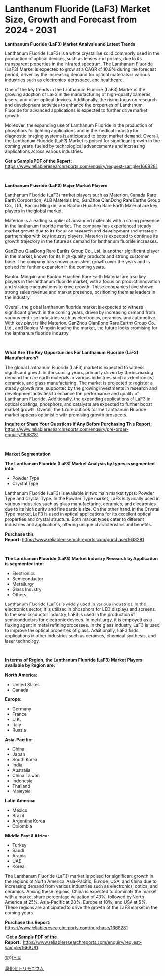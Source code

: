 <p><h1>Lanthanum Fluoride (LaF3) Market Size, Growth and Forecast from 2024 - 2031</h1></p><p><strong>Lanthanum Fluoride (LaF3) Market Analysis and Latest Trends</strong></p>
<p><p>Lanthanum Fluoride (LaF3) is a white crystalline solid commonly used in the production of optical devices, such as lenses and prisms, due to its transparent properties in the infrared spectrum. The Lanthanum Fluoride (LaF3) Market is expected to grow at a CAGR of 10.9% during the forecast period, driven by the increasing demand for optical materials in various industries such as electronics, aerospace, and healthcare.</p><p>One of the key trends in the Lanthanum Fluoride (LaF3) Market is the growing adoption of LaF3 in the manufacturing of high-quality cameras, lasers, and other optical devices. Additionally, the rising focus on research and development activities to enhance the properties of Lanthanum Fluoride for advanced applications is expected to further drive market growth.</p><p>Moreover, the expanding use of Lanthanum Fluoride in the production of phosphors for lighting applications and in the medical industry for diagnostic imaging systems is anticipated to boost market demand. Overall, the Lanthanum Fluoride (LaF3) Market is poised for significant growth in the coming years, fueled by technological advancements and increasing applications across various industries.</p></p>
<p><strong>Get a Sample PDF of the Report:&nbsp;</strong> <a href="https://www.reliableresearchreports.com/enquiry/request-sample/1668281">https://www.reliableresearchreports.com/enquiry/request-sample/1668281</a></p>
<p>&nbsp;</p>
<p><strong>Lanthanum Fluoride (LaF3) Major Market Players</strong></p>
<p><p>Lanthanum Fluoride (LaF3) market players such as Materion, Canada Rare Earth Corporation, ALB Materials Inc, GanZhou QianDong Rare Earths Group Co., Ltd., Baotou Mingxin, and Baotou Huachen Rare Earth Material are key players in the global market.</p><p>Materion is a leading supplier of advanced materials with a strong presence in the lanthanum fluoride market. The company has experienced steady market growth due to its focus on research and development and strategic partnerships with key industry players. Materion is expected to continue its growth trajectory in the future as demand for lanthanum fluoride increases.</p><p>GanZhou QianDong Rare Earths Group Co., Ltd. is another significant player in the market, known for its high-quality products and strong customer base. The company has shown consistent growth over the years and is poised for further expansion in the coming years.</p><p>Baotou Mingxin and Baotou Huachen Rare Earth Material are also key players in the lanthanum fluoride market, with a focus on product innovation and strategic acquisitions to drive growth. These companies have shown strong sales revenue and market presence, positioning them as leaders in the industry.</p><p>Overall, the global lanthanum fluoride market is expected to witness significant growth in the coming years, driven by increasing demand from various end-use industries such as electronics, ceramics, and automotive. With key players like Materion, GanZhou QianDong Rare Earths Group Co., Ltd., and Baotou Mingxin leading the market, the future looks promising for the lanthanum fluoride industry.</p></p>
<p>&nbsp;</p>
<p><strong>What Are The Key Opportunities For Lanthanum Fluoride (LaF3) Manufacturers?</strong></p>
<p><p>The global Lanthanum Fluoride (LaF3) market is expected to witness significant growth in the coming years, primarily driven by the increasing demand for rare earth materials in various industries such as electronics, ceramics, and glass manufacturing. The market is projected to register a steady growth rate, supported by the growing investments in research and development activities to enhance the performance and quality of Lanthanum Fluoride. Additionally, the expanding applications of LaF3 in optical coatings, phosphors, and catalysts are expected to further boost market growth. Overall, the future outlook for the Lanthanum Fluoride market appears optimistic with promising growth prospects.</p></p>
<p><strong>Inquire or Share Your Questions If Any Before Purchasing This Report:</strong> <a href="https://www.reliableresearchreports.com/enquiry/pre-order-enquiry/1668281">https://www.reliableresearchreports.com/enquiry/pre-order-enquiry/1668281</a></p>
<p>&nbsp;</p>
<p><strong>Market Segmentation</strong></p>
<p><strong>The Lanthanum Fluoride (LaF3) Market Analysis by types is segmented into:</strong></p>
<p><ul><li>Powder Type</li><li>Crystal Type</li></ul></p>
<p><p>Lanthanum Fluoride (LaF3) is available in two main market types: Powder Type and Crystal Type. In the Powder Type market, LaF3 is typically used in various industries such as glass manufacturing, ceramics, and electronics due to its high purity and fine particle size. On the other hand, in the Crystal Type market, LaF3 is used in optical applications for its excellent optical properties and crystal structure. Both market types cater to different industries and applications, offering unique characteristics and benefits.</p></p>
<p><strong>Purchase this Report:&nbsp;</strong><a href="https://www.reliableresearchreports.com/purchase/1668281">https://www.reliableresearchreports.com/purchase/1668281</a></p>
<p>&nbsp;</p>
<p><strong>The Lanthanum Fluoride (LaF3) Market Industry Research by Application is segmented into:</strong></p>
<p><ul><li>Electronics</li><li>Semiconductor</li><li>Metallurgy</li><li>Glass Industry</li><li>Others</li></ul></p>
<p><p>Lanthanum Fluoride (LaF3) is widely used in various industries. In the electronics sector, it is utilized in phosphors for LED displays and screens. In the semiconductor industry, LaF3 is used in the production of semiconductors for electronic devices. In metallurgy, it is employed as a fluxing agent in metal refining processes. In the glass industry, LaF3 is used to improve the optical properties of glass. Additionally, LaF3 finds applications in other industries such as ceramics, chemical synthesis, and laser technology.</p></p>
<p>&nbsp;</p>
<p><strong>In terms of Region, the Lanthanum Fluoride (LaF3) Market Players available by Region are:</strong></p>
<p>
    <p> <strong> North America: </strong>
        <ul>
            <li>United States</li>
            <li>Canada</li>
        </ul>
        </p> 
    <p> <strong> Europe: </strong>
        <ul>
            <li>Germany</li>
            <li>France</li>
            <li>U.K.</li>
            <li>Italy</li>
            <li>Russia</li>
        </ul>
        </p> 
    <p> <strong> Asia-Pacific: </strong>
        <ul>
            <li>China</li>
            <li>Japan</li>
            <li>South Korea</li>
            <li>India</li>
            <li>Australia</li>
            <li>China Taiwan</li>
            <li>Indonesia</li>
            <li>Thailand</li>
            <li>Malaysia</li>
        </ul>
        </p> 
    <p> <strong> Latin America: </strong>
        <ul>
            <li>Mexico</li>
            <li>Brazil</li>
            <li>Argentina Korea</li>
            <li>Colombia</li>
        </ul>
        </p> 
    <p> <strong> Middle East & Africa: </strong>
        <ul>
            <li>Turkey</li>
            <li>Saudi</li>
            <li>Arabia</li>
            <li>UAE</li>
            <li>Korea</li>
        </ul>
    </p>
    </p>
<p><p>The Lanthanum Fluoride (LaF3) market is poised for significant growth in the regions of North America, Asia-Pacific, Europe, USA, and China due to increasing demand from various industries such as electronics, optics, and ceramics. Among these regions, China is expected to dominate the market with a market share percentage valuation of 40%, followed by North America at 25%, Asia-Pacific at 20%, Europe at 10%, and USA at 5%. These regions are anticipated to drive the growth of the LaF3 market in the coming years.</p></p>
<p><strong>Purchase this Report: </strong><a href="https://www.reliableresearchreports.com/purchase/1668281">https://www.reliableresearchreports.com/purchase/1668281</a></p>
<p>&nbsp;<strong>Get a Sample PDF of the Report:&nbsp;&nbsp;</strong><a href="https://www.reliableresearchreports.com/enquiry/request-sample/1668281">https://www.reliableresearchreports.com/enquiry/request-sample/1668281</a></p>
<p><strong></strong></p>
<p><p><a href="https://github.com/laholand/Market-Research-Report-List-3/blob/main/506126556.md">호이스트</a></p><p><a href="https://github.com/mohamedbakry57/Market-Research-Report-List-3/blob/main/7258467424.md">臭化セトリモニウム</a></p></p>
